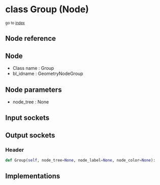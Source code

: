 # class Group (Node)

<sub>go to [index](/docs/index.md)</sub>

## Node reference

Node
----
 - Class name : Group
 - bl_idname : GeometryNodeGroup

Node parameters
---------------
 - node_tree : None

Input sockets
-------------

Output sockets
--------------

### Header

``` python
def Group(self, node_tree=None, node_label=None, node_color=None):
```

## Implementations


